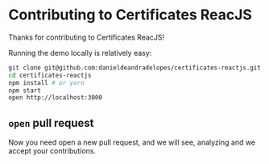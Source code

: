 # Contributing to Certificates ReacJS

Thanks for contributing to Certificates ReacJS!

Running the demo locally is relatively easy:

```bash
git clone git@github.com:danieldeandradelopes/certificates-reactjs.git
cd certificates-reactjs
npm install # or yarn
npm start
open http://localhost:3000
```

## `open` pull request

Now you need open a new pull request, and we will see, analyzing and we accept your contributions.
